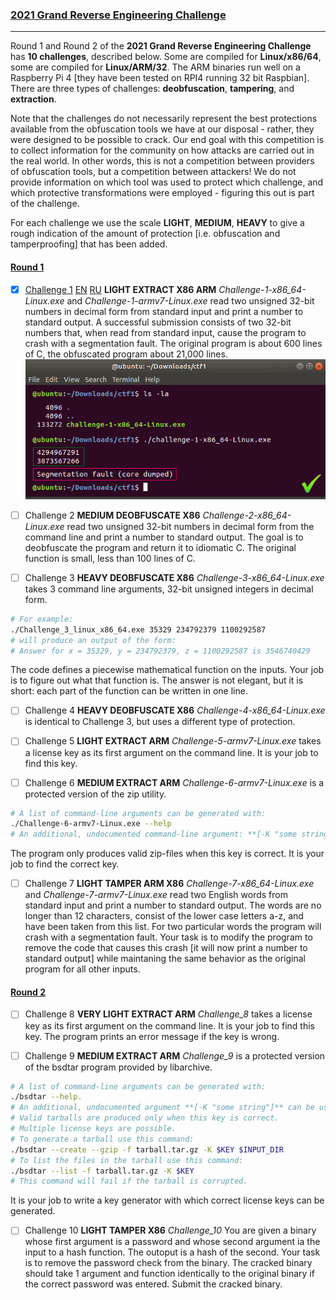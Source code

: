 ### [2021 Grand Reverse Engineering Challenge](https://grand-re-challenge.org/challenges.html)
___

Round 1 and Round 2 of the **2021 Grand Reverse Engineering Challenge** has **10 challenges**, described below.
Some are compiled for **Linux/x86/64**, some are compiled for **Linux/ARM/32**.
The ARM binaries run well on a Raspberry Pi 4 [they have been tested on RPI4 running 32 bit Raspbian].
There are three types of challenges: **deobfuscation**, **tampering**, and **extraction**.

Note that the challenges do not necessarily represent the best protections available from the obfuscation tools we have at our disposal - rather, they were designed to be possible to crack.
Our end goal with this competition is to collect information for the community on how attacks are carried out in the real world.
In other words, this is not a competition between providers of obfuscation tools, but a competition between attackers!
We do not provide information on which tool was used to protect which challenge, and which protective transformations were employed - figuring this out is part of the challenge.

For each challenge we use the scale **LIGHT**, **MEDIUM**, **HEAVY** to give a rough indication of the amount of protection [i.e. obfuscation and tamperproofing] that has been added.

#### **[Round 1](https://grand-re-challenge.org/grand-re-challenge-round-1.zip)**

- [X] [Challenge 1](2021_Grand_Reverse_Engineering_Challenge/Challenge_1) [EN](Challenge_1/sol_en.pdf) [RU](Challenge_1/sol_ru.pdf) **LIGHT EXTRACT X86 ARM**
*Challenge-1-x86_64-Linux.exe* and *Challenge-1-armv7-Linux.exe* read two unsigned 32-bit numbers in decimal form from standard input and print a number to standard output.
A successful submission consists of two 32-bit numbers that, when read from standard input, cause the program to crash with a segmentation fault.
The original program is about 600 lines of C, the obfuscated program about 21,000 lines.
![quick answer](challenge_1.png)

- [ ] Challenge 2 **MEDIUM DEOBFUSCATE X86**
*Challenge-2-x86_64-Linux.exe* read two unsigned 32-bit numbers in decimal form from the command line and print a number to standard output.
The goal is to deobfuscate the program and return it to idiomatic C.
The original function is small, less than 100 lines of C.

- [ ] Challenge 3 **HEAVY DEOBFUSCATE X86**
*Challenge-3-x86_64-Linux.exe* takes 3 command line arguments, 32-bit unsigned integers in decimal form.
```bash
# For example:
./Challenge_3_linux_x86_64.exe 35329 234792379 1100292587
# will produce an output of the form:
# Answer for x = 35329, y = 234792379, z = 1100292587 is 3546740429
```
The code defines a piecewise mathematical function on the inputs.
Your job is to figure out what that function is.
The answer is not elegant, but it is short: each part of the function can be written in one line.

- [ ] Challenge 4 **HEAVY DEOBFUSCATE X86**
*Challenge-4-x86_64-Linux.exe* is identical to Challenge 3, but uses a different type of protection.

- [ ] Challenge 5 **LIGHT EXTRACT ARM**
*Challenge-5-armv7-Linux.exe* takes a license key as its first argument on the command line.
It is your job to find this key.

- [ ] Challenge 6 **MEDIUM EXTRACT ARM**
*Challenge-6-armv7-Linux.exe* is a protected version of the zip utility.
```bash
# A list of command-line arguments can be generated with:
./Challenge-6-armv7-Linux.exe --help
# An additional, undocumented command-line argument: **[-K "some string"]** can be used to pass a key to the program.
```
The program only produces valid zip-files when this key is correct. It is your job to find the correct key.

- [ ] Challenge 7 **LIGHT TAMPER ARM X86**
*Challenge-7-x86_64-Linux.exe* and *Challenge-7-armv7-Linux.exe* read two English words from standard input and print a number to standard output.
The words are no longer than 12 characters, consist of the lower case letters a-z, and have been taken from this list.
For two particular words the program will crash with a segmentation fault.
Your task is to modify the program to remove the code that causes this crash [it will now print a number to standard output] while maintaning the same behavior as the original program for all other inputs.

#### **[Round 2](https://grand-re-challenge.org/grand-re-challenge-round-2.zip)**

- [ ] Challenge 8 **VERY LIGHT EXTRACT ARM**
*Challenge_8* takes a license key as its first argument on the command line.
It is your job to find this key. The program prints an error message if the key is wrong.

- [ ] Challenge 9 **MEDIUM EXTRACT ARM**
*Challenge_9* is a protected version of the bsdtar program provided by libarchive.
```bash
# A list of command-line arguments can be generated with:
./bsdtar --help.
# An additional, undocumented argument **[-K "some string"]** can be used to pass a license key to the program.
# Valid tarballs are produced only when this key is correct.
# Multiple license keys are possible.
# To generate a tarball use this command:
./bsdtar --create --gzip -f tarball.tar.gz -K $KEY $INPUT_DIR
# To list the files in the tarball use this command:
./bsdtar --list -f tarball.tar.gz -K $KEY
# This command will fail if the tarball is corrupted.
```
It is your job to write a key generator with which correct license keys can be generated.

- [ ] Challenge 10 **LIGHT TAMPER X86**
*Challenge_10* You are given a binary whose first argument is a password and whose second argument ia the input to a hash function.
The outoput is a hash of the second.
Your task is to remove the password check from the binary.
The cracked binary should take 1 argument and function identically to the original binary if the correct password was entered.
Submit the cracked binary.
